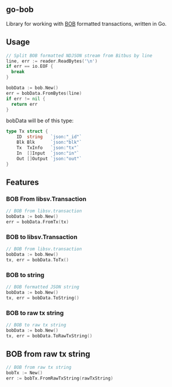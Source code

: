 ## go-bob

Library for working with [BOB](https://) formatted transactions, written in Go.

## Usage

```go
// Split BOB formatted NDJSON stream from Bitbus by line
line, err := reader.ReadBytes('\n')
if err == io.EOF {
  break
}

bobData := bob.New()
err = bobData.FromBytes(line)
if err != nil {
  return err
}

```

bobData will be of this type:

```go
type Tx struct {
	ID  string   `json:"_id"`
	Blk Blk      `json:"blk"`
	Tx  TxInfo   `json:"tx"`
	In  []Input  `json:"in"`
	Out []Output `json:"out"`
}
```

## Features

### BOB From libsv.Transaction

```go
// BOB from libsv.transaction
bobData := bob.New()
err = bobData.FromTx(tx)

```

### BOB to libsv.Transaction

```go
// BOB from libsv.transaction
bobData := bob.New()
tx, err = bobData.ToTx()

```

### BOB to string

```go
// BOB formatted JSON string
bobData := bob.New()
tx, err = bobData.ToString()

```

### BOB to raw tx string

```go
// BOB to raw tx string
bobData := bob.New()
tx, err = bobData.ToRawTxString()

```

## BOB from raw tx string

```go
// BOB from raw tx string
bobTx := New()
err := bobTx.FromRawTxString(rawTxString)

```
